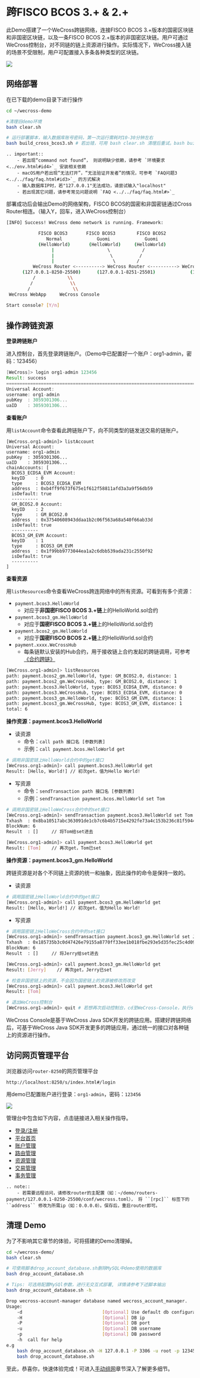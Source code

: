 # 跨FISCO BCOS 3.+ & 2.+

此Demo搭建了一个WeCross跨链网络，连接FISCO BCOS 3.+版本的国密区块链和非国密区块链，以及一条FISCO BCOS 2.+版本的非国密区块链。用户可通过WeCross控制台，对不同链的链上资源进行操作。实际情况下，WeCross接入链的场景不受限制，用户可配置接入多条各种类型的区块链。

<!-- TODO -->
![](../../images/tutorial/demo_cross_bcos3.png)

## 网络部署

在已下载的demo目录下进行操作

```bash
cd ~/wecross-demo

#清理旧demo环境
bash clear.sh

# 运行部署脚本，输入数据库账号密码，第一次运行需耗时10-30分钟左右
bash build_cross_bcos3.sh # 若出错，可用 bash clear.sh 清理后重试。bash build_cross_bcos3.sh -h 可查看更多用法
```

```eval_rst
.. important::
    - 若出现“command not found”， 则说明缺少依赖，请参考 `环境要求 <../env.html#id4>`_ 安装相关依赖
    - macOS用户若出现“无法打开”，“无法验证开发者”的情况，可参考 `FAQ问题3 <../../faq/faq.html#id3>`_ 的方式解决
    - 输入数据库IP时，若"127.0.0.1"无法成功，请尝试输入"localhost"
    - 若出现其它问题，请参考常见问题说明 `FAQ <../../faq/faq.html#>`_
```

部署成功后会输出Demo的网络架构，FISCO BCOS的国密和非国密链通过Cross Router相连。（输入Y，回车，进入WeCross控制台）

```bash
[INFO] Success! WeCross demo network is running. Framework:

            FISCO BCOS3       FISCO BCOS3        FISCO BCOS2
               Normal             Guomi             Guomi
            (HelloWorld)       (HelloWorld)     (HelloWorld)
                 |                    \            /
                 |                     \          /
                 |                      \        /
          WeCross Router <----------> WeCross Router <----------> WeCross Account Manager
      (127.0.0.1-8250-25500)      (127.0.0.1-8251-25501)             (127.0.0.1:8340)
          /            \\
         /              \\
        /                \\
 WeCross WebApp     WeCross Console
    
Start console? [Y/n]
```

## 操作跨链资源

**登录跨链账户**

进入控制台，首先登录跨链账户。（Demo中已配置好一个账户：org1-admin，密码：123456）

``` groovy
[WeCross]> login org1-admin 123456
Result: success
=============================================================================================
Universal Account:
username: org1-admin
pubKey  : 3059301306...
uaID    : 3059301306...
```

**查看账户**

用`listAccount`命令查看此跨链账户下，向不同类型的链发送交易的链账户。

```shell
[WeCross.org1-admin]> listAccount
Universal Account:
username: org1-admin
pubKey  : 3059301306...
uaID    : 3059301306...
chainAccounts: [
  BCOS3_ECDSA_EVM Account:
  keyID    : 0
  type     : BCOS3_ECDSA_EVM
  address  : 0xb4ff9f673f675e1f612f58811afd3a3a9f56db59
  isDefault: true
  ----------
  GM_BCOS2.0 Account:
  keyID    : 2
  type     : GM_BCOS2.0
  address  : 0x37540608943ddaa1b2c06f563a68a540f66ab33d
  isDefault: true
  ----------
  BCOS3_GM_EVM Account:
  keyID    : 1
  type     : BCOS3_GM_EVM
  address  : 0x1f99bb9773044ea1a2c6dbb539ada231c2550f92
  isDefault: true
  ----------
]
```

**查看资源**

用`listResources`命令查看WeCross跨连网络中的所有资源。可看到有多个资源：

* `payment.bcos3.HelloWorld`
  * 对应于**非国密FISCO BCOS 3.+链**上的HelloWorld.sol合约
* `payment.bcos3_gm.HelloWorld`
  * 对应于**国密FISCO BCOS 3.+链**上的HelloWorld.sol合约
* `payment.bcos2_gm.HelloWorld`
  * 对应于**国密FISCO BCOS 2.+链**上的HelloWorld.sol合约
* `payment.xxxx.WeCrossHub`
  * 每条链默认安装的Hub合约，用于接收链上合约发起的跨链调用，可参考[《合约跨链》](../../dev/interchain.html)

```bash
[WeCross.org1-admin]> listResources
path: payment.bcos2_gm.HelloWorld, type: GM_BCOS2.0, distance: 1
path: payment.bcos2_gm.WeCrossHub, type: GM_BCOS2.0, distance: 1
path: payment.bcos3.HelloWorld, type: BCOS3_ECDSA_EVM, distance: 0
path: payment.bcos3.WeCrossHub, type: BCOS3_ECDSA_EVM, distance: 0
path: payment.bcos3_gm.HelloWorld, type: BCOS3_GM_EVM, distance: 1
path: payment.bcos3_gm.WeCrossHub, type: BCOS3_GM_EVM, distance: 1
total: 6
```

**操作资源：payment.bcos3.HelloWorld**

- 读资源
  - 命令：`call path 接口名 [参数列表]`
  - 示例：`call payment.bcos.HelloWorld get`

```bash
# 调用非国密链上HelloWorld合约中的get接口
[WeCross.org1-admin]> call payment.bcos3.HelloWorld get
Result: [Hello, World!] // 初次get，值为Hello World!
```

- 写资源
  - 命令：`sendTransaction path 接口名 [参数列表]`
  - 示例：`sendTransaction payment.bcos.HelloWorld set Tom`

```bash
# 调用非国密链上HelloWeCross合约中的set接口
[WeCross.org1-admin]> sendTransaction payment.bcos3.HelloWorld set Tom
Txhash  : 0x8ba10517abc363091de1cb7c6b4b5715e4292fe73a4c153b236c81f594440565
BlockNum: 6
Result  : []     // 将Tom给set进去

[WeCross.org1-admin]> call payment.bcos3.HelloWorld get
Result: [Tom]    // 再次get，Tom已set
```

**操作资源：payment.bcos3_gm.HelloWorld**

跨链资源是对各个不同链上资源的统一和抽象，因此操作的命令是保持一致的。

- 读资源

```bash
# 调用国密链上HelloWorld合约中的get接口
[WeCross.org1-admin]> call payment.bcos3_gm.HelloWorld get
Result: [Hello, World!] // 初次get，值为Hello World!
```

- 写资源

```bash
# 调用国密链上HelloWeCross合约中的set接口
[WeCross.org1-admin]> sendTransaction payment.bcos3_gm.HelloWorld set Jerry
Txhash  : 0x185735b3c0d47426e79155a8770ff33ee1b018fbe293e5d35fec25c4d09e0fb3
BlockNum: 6
Result  : []     // 将Jerry给set进去

[WeCross.org1-admin]> call payment.bcos3_gm.HelloWorld get
Result: [Jerry]    // 再次get，Jerry已set

# 检查非国密链上的资源，不会因为国密链上的资源被修改而改变
[WeCross.org1-admin]> call payment.bcos3.HelloWorld get
Result: [Tom]

# 退出WeCross控制台
[WeCross.org1-admin]> quit # 若想再次启动控制台，cd至WeCross-Console，执行start.sh即可
```

WeCross Console是基于WeCross Java SDK开发的跨链应用。搭建好跨链网络后，可基于WeCross Java SDK开发更多的跨链应用，通过统一的接口对各种链上的资源进行操作。

## 访问网页管理平台

浏览器访问`router-8250`的网页管理平台

``` url
http://localhost:8250/s/index.html#/login
```

用demo已配置账户进行登录：`org1-admin`，密码：`123456`

![](../../images/tutorial/page_bcos3.png)

管理台中包含如下内容，点击链接进入相关操作指导。

* [登录/注册](../../manual/webApp.html#id11)
* [平台首页](../../manual/webApp.html#id12)
* [账户管理](../../manual/webApp.html#id13)
* [路由管理](../../manual/webApp.html#id14)
* [资源管理](../../manual/webApp.html#id15)
* [交易管理](../../manual/webApp.html#id16)
* [事务管理](../../manual/webApp.html#id17)

``` eval_rst
.. note::
    - 若需要远程访问，请修改router的主配置（如：~/demo/routers-payment/127.0.0.1-8250-25500/conf/wecross.toml）， 将 ``[rpc]`` 标签下的 ``address`` 修改为所需ip（如：0.0.0.0）。保存后，重启router即可。
```

## 清理 Demo

为了不影响其它章节的体验，可将搭建的Demo清理掉。

``` bash
cd ~/wecross-demo/
bash clear.sh

# 可使用脚本drop_account_database.sh删除MySQL中demo使用的数据库
bash drop_account_database.sh

# Tips: 可选用配置MySQl参数，进行无交互式部署, 详情请参考下述脚本输出
bash drop_account_database.sh -h

Drop wecross-account-manager database named wecross_account_manager.
Usage:
    -d                              [Optional] Use default db configuration: -H 127.0.0.1 -P 3306 -u root -p 123456
    -H                              [Optional] DB ip
    -P                              [Optional] DB port
    -u                              [Optional] DB username
    -p                              [Optional] DB password
    -h  call for help
e.g
    bash drop_account_database.sh -H 127.0.0.1 -P 3306 -u root -p 123456
    bash drop_account_database.sh
```

至此，恭喜你，快速体验完成！可进入[手动组网](../deploy/index.md)章节深入了解更多细节。
